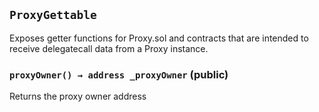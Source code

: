 ## `ProxyGettable`



Exposes getter functions for Proxy.sol and contracts that are intended to receive
delegatecall data from a Proxy instance.


### `proxyOwner() → address _proxyOwner` (public)



Returns the proxy owner address


